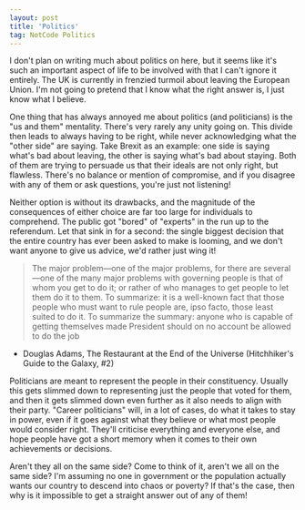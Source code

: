 ```yaml
---
layout: post
title: 'Politics'
tag: NotCode Politics
---
```



I don't plan on writing much about politics on here, but it seems like it's such an important aspect of life to be involved with that I can't ignore it entirely. The UK is currently in frenzied turmoil about leaving the European Union. I'm not going to pretend that I know what the right answer is, I just know what I believe.

One thing that has always annoyed me about politics (and politicians) is the "us and them" mentality. There's very rarely any unity going on. This divide then leads to always having to be right, while never acknowledging what the "other side" are saying. Take Brexit as an example: one side is saying what's bad about leaving, the other is saying what's bad about staying. Both of them are trying to persuade us that their ideals are not only right, but flawless. There's no balance or mention of compromise, and if you disagree with any of them or ask questions, you're just not listening! 

Neither option is without its drawbacks, and the magnitude of the consequences of either choice are far too large for individuals to comprehend. The public got "bored" of "experts" in the run up to the referendum. Let that sink in for a second: the single biggest decision that the entire country has ever been asked to make is looming, and we don't want anyone to give us advice, we'd rather just wing it! 

> The major problem—one of the major problems, for there are several—one of the many major problems with governing people is that of whom you get to do it; or rather of who manages to get people to let them do it to them. 
> To summarize: it is a well-known fact that those people who must want to rule people are, ipso facto, those least suited to do it. 
> To summarize the summary: anyone who is capable of getting themselves made President should on no account be allowed to do the job

- Douglas Adams, The Restaurant at the End of the Universe (Hitchhiker's Guide to the Galaxy, #2)

Politicians are meant to represent the people in their constituency. Usually this gets slimmed down to representing just the people that voted for them, and then it gets slimmed down even further as it also needs to align with their party. "Career politicians" will, in a lot of cases, do what it takes to stay in power, even if it goes against what they believe or what most people would consider right. They'll criticise everything and everyone else, and hope people have got a short memory when it comes to their own achievements or decisions.

Aren't they all on the same side? Come to think of it, aren't we all on the same side? I'm assuming no one in government or the population actually wants our country to descend into chaos or poverty? If that's the case, then why is it impossible to get a straight answer out of any of them!
